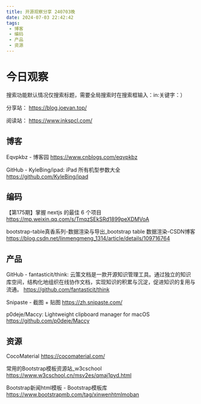 ```yaml
---
title: 开源观察分享 240703晚
date: 2024-07-03 22:42:42
tags:
 - 博客
 - 编码
 - 产品
 - 资源
---
```

# 今日观察

搜索功能默认情况仅搜索标题，需要全局搜索时在搜索框输入：in:关键字：）  

分享站： https://blog.joevan.top/  

阅读站： https://www.inkspcl.com/  

## 博客

Eqvpkbz - 博客园  https://www.cnblogs.com/eqvpkbz  

GitHub - KyleBing/ipad: iPad 所有机型参数大全  https://github.com/KyleBing/ipad

## 编码

【第175期】掌握 nextjs 的最佳 6 个项目  https://mp.weixin.qq.com/s/TmqzSEkSRd1899peXDMVoA  

bootstrap-table真香系列-数据渲染与导出_bootstrap table 数据渲染-CSDN博客  https://blog.csdn.net/linmengmeng_1314/article/details/109716764  

## 产品 

GitHub - fantasticit/think: 云策文档是一款开源知识管理工具。通过独立的知识库空间，结构化地组织在线协作文档，实现知识的积累与沉淀，促进知识的复用与流通。  https://github.com/fantasticit/think  

Snipaste - 截图 + 贴图  https://zh.snipaste.com/    

p0deje/Maccy: Lightweight clipboard manager for macOS  https://github.com/p0deje/Maccy  

## 资源

CocoMaterial  https://cocomaterial.com/ 

常用的Bootstrap模板资源站_w3cschool  https://www.w3cschool.cn/msv2es/qmaj1pyd.html 

Bootstrap新闻html模板 - Bootstrap模板库  https://www.bootstrapmb.com/tag/xinwenhtmlmoban  

